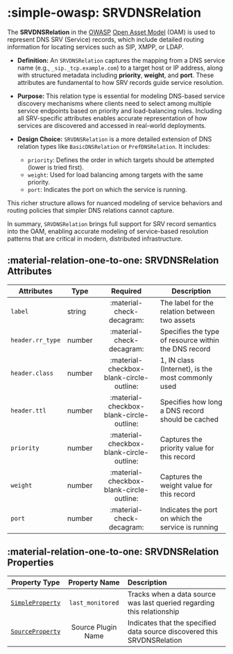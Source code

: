 # :simple-owasp: SRVDNSRelation

The **SRVDNSRelation** in the [OWASP](https://owasp.org) [Open Asset Model](https://github.com/owasp-amass/open-asset-model) (OAM) is used to represent DNS SRV (Service) records, which include detailed routing information for locating services such as SIP, XMPP, or LDAP.

- **Definition:** An `SRVDNSRelation` captures the mapping from a DNS service name (e.g., `_sip._tcp.example.com`) to a target host or IP address, along with structured metadata including **priority**, **weight**, and **port**. These attributes are fundamental to how SRV records guide service resolution.

- **Purpose:** This relation type is essential for modeling DNS-based service discovery mechanisms where clients need to select among multiple service endpoints based on priority and load-balancing rules. Including all SRV-specific attributes enables accurate representation of how services are discovered and accessed in real-world deployments.

- **Design Choice:** `SRVDNSRelation` is a more detailed extension of DNS relation types like `BasicDNSRelation` or `PrefDNSRelation`. It includes:
  - `priority`: Defines the order in which targets should be attempted (lower is tried first).
  - `weight`: Used for load balancing among targets with the same priority.
  - `port`: Indicates the port on which the service is running.

This richer structure allows for nuanced modeling of service behaviors and routing policies that simpler DNS relations cannot capture.

In summary, `SRVDNSRelation` brings full support for SRV record semantics into the OAM, enabling accurate modeling of service-based resolution patterns that are critical in modern, distributed infrastructure.

## :material-relation-one-to-one: SRVDNSRelation Attributes

| Attributes | Type | Required | Description |
| -------- | ---- | :--------: | ----------- |
| `label` | string | :material-check-decagram: | The label for the relation between two assets |
| `header.rr_type` | number | :material-check-decagram: | Specifies the type of resource within the DNS record |
| `header.class` | number | :material-checkbox-blank-circle-outline: | 1, IN class (Internet), is the most commonly used |
| `header.ttl` | number | :material-checkbox-blank-circle-outline: | Specifies how long a DNS record should be cached |
| `priority` | number | :material-checkbox-blank-circle-outline: | Captures the priority value for this record |
| `weight` | number | :material-checkbox-blank-circle-outline: | Captures the weight value for this record |
| `port` | number | :material-check-decagram: | Indicates the port on which the service is running |

## :material-relation-one-to-one: SRVDNSRelation Properties

| Property Type | Property Name | Description |
| :--------------: | :---------------: | :------------ |
| [`SimpleProperty`](../properties/simple_property.md) | `last_monitored` | Tracks when a data source was last queried regarding this relationship |
| [`SourceProperty`](../properties/source_property.md) | Source Plugin Name | Indicates that the specified data source discovered this SRVDNSRelation |

